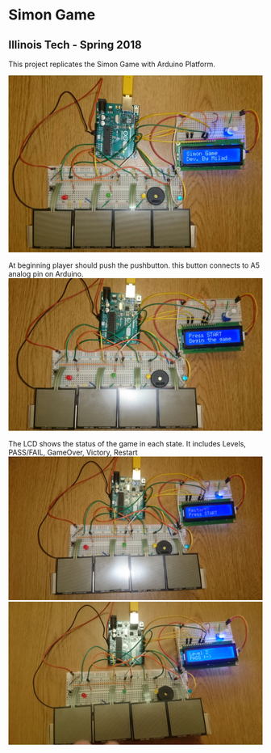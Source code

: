 # Simon Game
## Illinois Tech - Spring 2018

This project replicates the Simon Game with Arduino Platform.

![First](images/1.jpg "Simon Game")

At beginning player should push the pushbutton. this button connects to A5 analog pin on Arduino.
![START](images/2.jpg "Push Button")

The LCD shows the status of the game in each state. It includes Levels, PASS/FAIL, GameOver, Victory, Restart
![LEVEL](images/3.jpg "PASS")
![RESTART](images/4.jpg "RESTART")
